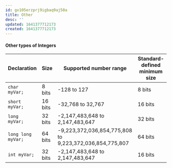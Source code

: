 ```yaml
---
id: gx105erzprj9igbaq9aj50a
title: Other
desc: ''
updated: 1641377712173
created: 1641377712173
---
```



#### Other types of Integers

| Declaration        | Size    | Supported number range                                  | Standard-defined minimum size |
| ------------------ | ------- | ------------------------------------------------------- | ----------------------------- |
| `char myVar;`      | 8 bits  | -128 to 127                                             | 8 bits                        |
| `short myVar;`     | 16 bits | -32,768 to 32,767                                       | 16 bits                       |
| `long myVar;`      | 32 bits | -2,147,483,648 to 2,147,483,647                         | 32 bits                       |
| `long long myVar;` | 64 bits | -9,223,372,036,854,775,808 to 9,223,372,036,854,775,807 | 64 bits                       |
| `int myVar;`       | 32 bits | -2,147,483,648 to 2,147,483,647                         | 16 bits                       |
